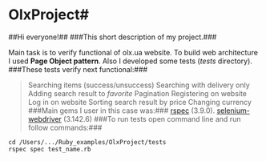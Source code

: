 # OlxProject#

##Hi everyone!##
###This short description of my project.###

Main task is to verify functional of olx.ua website.
To build web architecture I used **Page Object pattern**.
Also I developed some tests (_tests_ directory).
###These tests verify next functional:###
> Searching items (success/unsuccess)
> Searching with delivery only
> Adding search result to _favorite_
> Pagination
> Registering on website
> Log in on website
> Sorting search result by price
> Changing currency
###Main gems I user in this case was:###
> [rspec](https://github.com/rspec/rspec) (3.9.0).
> [selenium-webdriver](https://rubygems.org/gems/selenium-webdriver/versions/2.53.0) (3.142.6)
###To run tests open command line and run follow commands:###
```
cd /Users/.../Ruby_examples/OlxProject/tests
rspec spec test_name.rb
```
